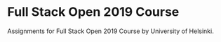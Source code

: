 Full Stack Open 2019 Course
===========================

Assignments for Full Stack Open 2019 Course by University of Helsinki.

